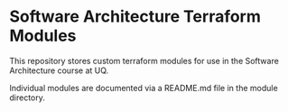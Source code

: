 # Software Architecture Terraform Modules

This repository stores custom terraform modules for use in the Software Architecture course at UQ.

Individual modules are documented via a README.md file in the module directory.